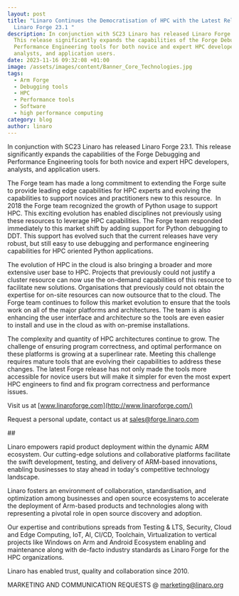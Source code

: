 ```yaml
---
layout: post
title: "Linaro Continues the Democratisation of HPC with the Latest Release of
  Linaro Forge 23.1 "
description: In conjunction with SC23 Linaro has released Linaro Forge 23.1.
  This release significantly expands the capabilities of the Forge Debugging and
  Performance Engineering tools for both novice and expert HPC developers,
  analysts, and application users.
date: 2023-11-16 09:32:08 +01:00
image: /assets/images/content/Banner_Core_Technologies.jpg
tags:
  - Arm Forge
  - Debugging tools
  - HPC
  - Performance tools
  - Software
  - high performance computing
category: blog
author: linaro
---
```

In conjunction with SC23 Linaro has released Linaro Forge 23.1. This release significantly expands the capabilities of the Forge Debugging and Performance Engineering tools for both novice and expert HPC developers, analysts, and application users.   

The Forge team has made a long commitment to extending the Forge suite to provide leading edge capabilities for HPC experts and evolving the capabilities to support novices and practitioners new to this resource.  In 2018 the Forge team recognized the growth of Python usage to support HPC. This exciting evolution has enabled disciplines not previously using these resources to leverage HPC capabilities. The Forge team responded immediately to this market shift by adding support for Python debugging to DDT. This support has evolved such that the current releases have very robust, but still easy to use debugging and performance engineering capabilities for HPC oriented Python applications.



The evolution of HPC in the cloud is also bringing a broader and more extensive user base to HPC. Projects that previously could not justify a cluster resource can now use the on-demand capabilities of this resource to facilitate new solutions. Organisations that previously could not obtain the expertise for on-site resources can now outsource that to the cloud. The Forge team continues to follow this market evolution to ensure that the tools work on all of the major platforms and architectures. The team is also enhancing the user interface and architecture so the tools are even easier to install and use in the cloud as with on-premise installations.



The complexity and quantity of HPC architectures continue to grow. The challenge of ensuring program correctness, and optimal performance on these platforms is growing at a superlinear rate. Meeting this challenge requires mature tools that are evolving their capabilities to address these changes. The latest Forge release has not only made the tools more accessible for novice users but will make it simpler for even the most expert HPC engineers to find and fix program correctness and performance issues.



Visit us at [www.linaroforge.com](http://www.linaroforge.com/)

Request a personal update, contact us at sales@forge.linaro.com



\##



Linaro empowers rapid product deployment within the dynamic ARM ecosystem. Our cutting-edge solutions and collaborative platforms facilitate the swift development, testing, and delivery of ARM-based innovations, enabling businesses to stay ahead in today's competitive technology landscape.

Linaro fosters an environment of collaboration, standardisation, and optimization among businesses and open source ecosystems to accelerate the deployment of Arm-based products and technologies along with representing a pivotal role in open source discovery and adoption.

Our expertise and contributions spreads from Testing & LTS, Security, Cloud and Edge Computing, IoT, AI, CI/CD, Toolchain, Virtualization to vertical projects like Windows on Arm and Android Ecosystem enabling and maintenance along with de-facto industry standards as Linaro Forge for the HPC organizations.

Linaro has enabled trust, quality and collaboration since 2010.



MARKETING AND COMMUNICATION REQUESTS @ [marketing@linaro.org](mailto:marketing@linaro.org)